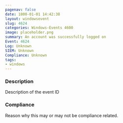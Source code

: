 ```yaml
---
pagenav: false
date: 1800-01-01 14:42:38
layout: windowsevent
slug: 4624
categories: Windows-Events 4600
image: placeholder.png
summary: An account was successfully logged on
Event: 4624
Log: Unknown
SIEM: Unknown
Compliance: Unknown
tags:
- windows
---
```


### Description

Description of the event ID

### Compliance

Reason why this may or may not be compliance related.
